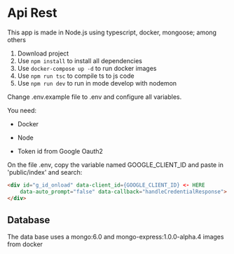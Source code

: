 # Api Rest

This app is made in Node.js using typescript, docker, mongoose; among others

1. Download project
2. Use ```npm install``` to install all dependencies
3. Use ```docker-compose up -d``` to run docker images
4. Use ```npm run tsc``` to compile ts to js code
5. Use ```npm run dev``` to run in mode develop with nodemon

Change .env.example file to .env and configure all variables.

You need:

- Docker

- Node

- Token id from Google Oauth2

On the file .env, copy the variable named GOOGLE_CLIENT_ID and paste in 'public/index' and search:

```html
<div id="g_id_onload" data-client_id={GOOGLE_CLIENT_ID} <- HERE
    data-auto_prompt="false" data-callback="handleCredentialResponse">
</div>
```

## Database

The data base uses a mongo:6.0 and mongo-express:1.0.0-alpha.4 images from docker
